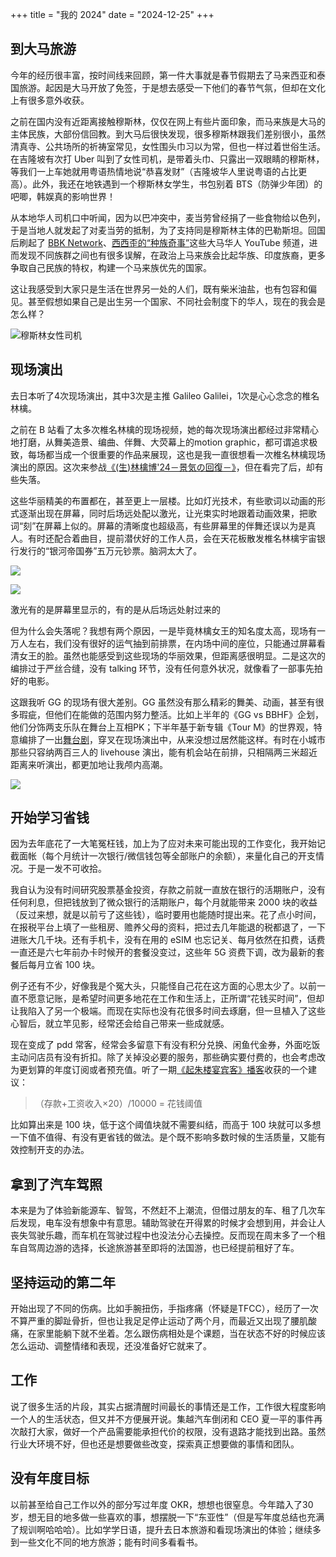 +++
title = "我的 2024"
date = "2024-12-25"
+++

## 到大马旅游

今年的经历很丰富，按时间线来回顾，第一件大事就是春节假期去了马来西亚和泰国旅游。起因是大马开放了免签，于是想去感受一下他们的春节气氛，但却在文化上有很多意外收获。

之前在国内没有近距离接触穆斯林，仅仅在网上有些片面印象，而马来族是大马的主体民族，大部份信回教。到大马后很快发现，很多穆斯林跟我们差别很小，虽然清真寺、公共场所的祈祷室常见，女性围头巾习以为常，但也一样过着世俗生活。在吉隆坡有次打 Uber 叫到了女性司机，是带着头巾、只露出一双眼睛的穆斯林，等我们一上车她就用粤语热情地说“恭喜发财”（吉隆坡华人里说粤语的占比更高）。此外，我还在地铁遇到一个穆斯林女学生，书包别着 BTS（防弹少年团）的吧唧，韩娱真的影响世界！

从本地华人司机口中听闻，因为以巴冲突中，麦当劳曾经捐了一些食物给以色列，于是当地人就发起了对麦当劳的抵制，为了支持同是穆斯林主体的巴勒斯坦。回国后刷起了 [BBK Network](https://youtube.com/@bbknetwork)、[西西歪的“种族奇事”](https://youtube.com/@ccwhyao?si=Az5-aJI_FkClXUIx)这些大马华人 YouTube 频道，进而发现不同族群之间也有很多误解，在政治上马来族会比起华族、印度族裔，更多争取自己民族的特权，构建一个马来族优先的国家。

这让我感受到大家只是生活在世界另一处的人们，既有柴米油盐，也有包容和偏见。甚至假想如果自己是出生另一个国家、不同社会制度下的华人，现在的我会是怎么样？

![穆斯林女性司机](https://s21.ax1x.com/2024/12/25/pAjhAxg.md.jpg)


## 现场演出

去日本听了4次现场演出，其中3次是主推 Galileo Galilei，1次是心心念念的椎名林檎。

之前在 B 站看了太多次椎名林檎的现场视频，她的每次现场演出都经过非常精心地打磨，从舞美造景、编曲、伴舞、大荧幕上的motion graphic，都可谓追求极致，每场都当成一个很重要的作品来展现，这也是我一直很想看一次椎名林檎现场演出的原因。这次来参战[《(生)林檎博'24－景気の回復－》](https://natalie.mu/music/news/602196)，但在看完了后，却有些失落。

这些华丽精美的布置都在，甚至更上一层楼。比如灯光技术，有些歌词以动画的形式逐渐出现在屏幕，同时后场远处配以激光，让光束实时地跟着动画效果，把歌词“刻”在屏幕上似的。屏幕的清晰度也超级高，有些屏幕里的伴舞还误以为是真人。有时还配合着曲目，提前潜伏好的工作人员，会在天花板散发椎名林檎宇宙银行发行的“银河帝国券”五万元钞票。脑洞太大了。

![](https://ogre.natalie.mu/media/news/music/2024/1219/ota_241123_2691.jpg?impolicy=hq&imwidth=730&imdensity=1)

![](https://ogre.natalie.mu/media/news/music/2024/1219/ota_241123_0068.jpg)

激光有的是屏幕里显示的，有的是从后场远处射过来的

但为什么会失落呢？我想有两个原因，一是毕竟林檎女王的知名度太高，现场有一万人左右，我们没有很好的运气抽到前排票，在内场中间的座位，只能通过屏幕看清女王的脸。虽然也能感受到这些现场的华丽效果，但距离感很明显。二是这次的编排过于严丝合缝，没有 talking 环节，没有任何意外状况，就像看了一部事先拍好的电影。

这跟我听 GG 的现场有很大差别。GG 虽然没有那么精彩的舞美、动画，甚至有很多瑕疵，但他们在能做的范围内努力整活。比如上半年的《GG vs BBHF》企划，他们分饰两支乐队在舞台上互相PK；下半年基于新专辑《Tour M》的世界观，特意编排了一出[舞台剧](https://natalie.mu/music/news/596959)，穿叉在现场演出中，从来没想过居然能这样。有时在小城市那些只容纳两百三人的 livehouse 演出，能有机会站在前排，只相隔两三米超近距离来听演出，都更加地让我颅内高潮。

![](https://ogre.natalie.mu/media/news/music/2024/1101/241025_gg_2985.jpg?impolicy=hq&imwidth=730&imdensity=1)

## 开始学习省钱

因为去年底花了一大笔冤枉钱，加上为了应对未来可能出现的工作变化，我开始记截面帐（每个月统计一次银行/微信钱包等全部账户的余额），来量化自己的开支情况。于是一发不可收拾。

我自认为没有时间研究股票基金投资，存款之前就一直放在银行的活期账户，没有任何利息，但把钱放到了微众银行的活期账户，每个月就能带来 2000 块的收益（反过来想，就是以前亏了这些钱），临时要用也能随时提出来。花了点小时间，在报税平台上填了一些租房、赡养父母的资料，把过去几年能退的税都退了，一下进账大几千块。还有手机卡，没有在用的 eSIM 也忘记关、每月依然在扣费，话费一直还是六七年前办卡时候开的套餐没变过，这些年 5G 资费下调，改为最新的套餐后每月立省 100 块。

例子还有不少，好像我是个冤大头，只能怪自己花在这方面的心思太少了。以前一直不愿意记账，是希望时间更多地花在工作和生活上，正所谓“花钱买时间”，但却让我陷入了另一个极端。而现在实际也没有花很多时间去琢磨，但一旦植入了这些心智后，就立竿见影，经常还会给自己带来一些成就感。

现在变成了 pdd 常客，经常会多留意下有没有积分兑换、闲鱼代金券，外面吃饭主动问店员有没有折扣。除了关掉没必要的服务，那些确实要付费的，也会考虑改为更划算的年度订阅或者预充值。听了一期[《起朱楼宴宾客》播客](https://www.xiaoyuzhoufm.com/episode/665348b8c59d1e5757cd71b5)收获的一个建议：

>（存款+工资收入×20）/10000 = 花钱阈值

比如算出来是 100 块，低于这个阈值块就不需要纠结，而高于 100 块就可以多想一下值不值得、有没有更省钱的做法。是个既不影响多数时候的生活质量，又能有效控制开支的办法。

## 拿到了汽车驾照

本来是为了体验新能源车、智驾，不然赶不上潮流，但借过朋友的车、租了几次车后发现，电车没有想象中有意思。辅助驾驶在开得累的时候才会想到用，并会让人丧失驾驶乐趣，而车机在驾驶过程中也没法分心去操控。反而现在周末多了一个租车自驾周边游的选择，长途旅游甚至即将的法国游，也已经提前租好了车。

## 坚持运动的第二年

开始出现了不同的伤病。比如手腕扭伤，手指疼痛（怀疑是TFCC），经历了一次不算严重的脚趾骨折，但也让我足足停止运动了两个月，而最近又出现了腰肌酸痛，在家里能躺下就不坐着。怎么跟伤病相处是个课题，当在状态不好的时候应该怎么运动、调整情绪和表现，还没准备好它就来了。

## 工作

说了很多生活的片段，其实占据清醒时间最长的事情还是工作，工作很大程度影响一个人的生活状态，但又并不方便展开说。集越汽车倒闭和 CEO 夏一平的事件再次敲打大家，做好一个产品需要能承担代价的权限，没有退路才能找到出路。虽然行业大环境不好，但也还是想要做些改变，探索真正想要做的事情和团队。

## 没有年度目标

以前甚至给自己工作以外的部分写过年度 OKR，想想也很窒息。今年踏入了30 岁，想无目的地多做一些喜欢的事，想摆脱一下“东亚性”（但是写年度总结也充满了规训啊哈哈哈）。比如学学日语，提升去日本旅游和看现场演出的体验；继续多到一些文化不同的地方旅游；能有时间多看看书。